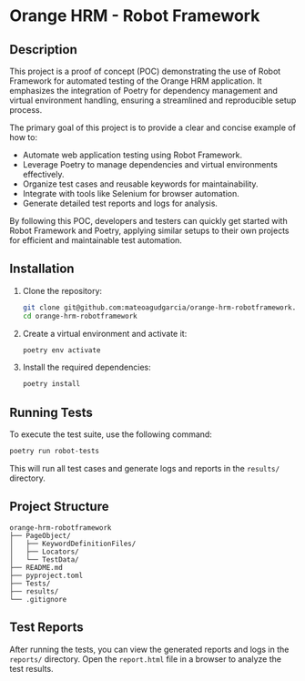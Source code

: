 # Orange HRM - Robot Framework

## Description

This project is a proof of concept (POC) demonstrating the use of Robot Framework for automated testing of the Orange HRM application. It emphasizes the integration of Poetry for dependency management and virtual environment handling, ensuring a streamlined and reproducible setup process.

The primary goal of this project is to provide a clear and concise example of how to:

- Automate web application testing using Robot Framework.
- Leverage Poetry to manage dependencies and virtual environments effectively.
- Organize test cases and reusable keywords for maintainability.
- Integrate with tools like Selenium for browser automation.
- Generate detailed test reports and logs for analysis.

By following this POC, developers and testers can quickly get started with Robot Framework and Poetry, applying similar setups to their own projects for efficient and maintainable test automation.

## Installation

1. Clone the repository:

   ```sh
   git clone git@github.com:mateoagudgarcia/orange-hrm-robotframework.git
   cd orange-hrm-robotframework
   ```

2. Create a virtual environment and activate it:

   ```sh
   poetry env activate
   ```

3. Install the required dependencies:

   ```sh
   poetry install
   ```

## Running Tests

To execute the test suite, use the following command:

```sh
poetry run robot-tests
```

This will run all test cases and generate logs and reports in the `results/` directory.

## Project Structure

```plaintext
orange-hrm-robotframework
├── PageObject/
│   ├── KeywordDefinitionFiles/
│   ├── Locators/
│   └── TestData/
├── README.md
├── pyproject.toml
├── Tests/
├── results/
└── .gitignore
```

## Test Reports

After running the tests, you can view the generated reports and logs in the `reports/` directory. Open the `report.html` file in a browser to analyze the test results.
